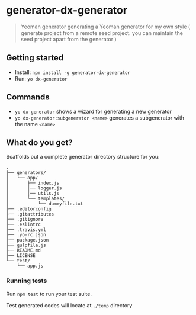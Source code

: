 # generator-dx-generator 

> Yeoman generator generating a Yeoman generator for my own style ( generate project from a remote seed project. you can maintain the seed project apart from the generator )


## Getting started

- Install: `npm install -g generator-dx-generator`
- Run: `yo dx-generator`


## Commands

* `yo dx-generator` shows a wizard for generating a new generator
* `yo dx-generator:subgenerator <name>` generates a subgenerator with the name `<name>`


## What do you get?

Scaffolds out a complete generator directory structure for you:

```
.
├── generators/
│   └── app/
│       ├── index.js
│       │── logger.js
│       │── utils.js
│       └── templates/
│           └── dummyfile.txt
├── .editorconfig
├── .gitattributes
├── .gitignore
├── .eslintrc
├── .travis.yml
├── .yo-rc.json
├── package.json
├── gulpfile.js
├── README.md
├── LICENSE
└── test/
    └── app.js
```


### Running tests

Run `npm test` to run your test suite.

Test generated codes will locate at `./temp` directory

